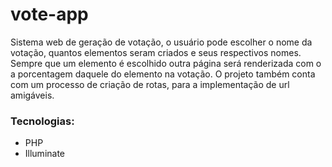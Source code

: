 # vote-app

Sistema web de geração de votação, o usuário pode escolher o nome da votação, quantos elementos seram criados e seus respectivos nomes. 
Sempre que um elemento é escolhido outra página será renderizada com o a porcentagem daquele do elemento na votação. O projeto também conta 
com um processo de criação de rotas, para a implementação de url amigáveis.

### Tecnologias:
- PHP
- Illuminate
